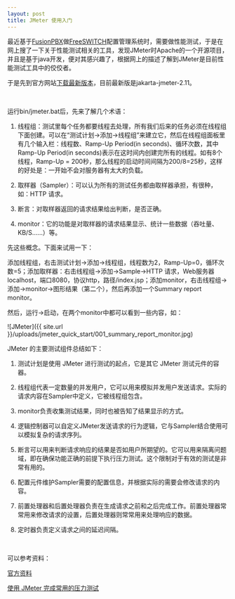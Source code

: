 ```yaml
---
layout: post
title: JMeter 使用入门
---
```



最近基于[FusionPBX](http://www.fusionpbx.com/)做[FreeSWITCH](https://www.freeswitch.org/)配置管理系统时，需要做性能测试，于是在网上搜了一下关于性能测试相关的工具，发现JMeter时Apache的一个开源项目，并且是基于java开发，便对其感兴趣了，根据网上的描述了解到JMeter是目前性能测试工具中的佼佼者。

于是先到官方网站[下载最新版本](http://jmeter.apache.org/download_jmeter.cgi)，目前最新版是jakarta-jmeter-2.11。


<!--more-->

<br/>

运行bin/jmeter.bat后，先来了解几个术语：

1. 线程组：测试里每个任务都要线程去处理，所有我们后来的任务必须在线程组下面创建。可以在“测试计划->添加->线程组”来建立它，然后在线程组面板里有几个输入栏：线程数、Ramp-Up Period(in seconds)、循环次数，其中Ramp-Up Period(in seconds)表示在这时间内创建完所有的线程。如有8个线程，Ramp-Up = 200秒，那么线程的启动时间间隔为200/8=25秒，这样的好处是：一开始不会对服务器有太大的负载。

2. 取样器（Sampler）：可以认为所有的测试任务都由取样器承担，有很种，如：HTTP 请求。

3. 断言：对取样器返回的请求结果给出判断，是否正确。

4. monitor：它的功能是对取样器的请求结果显示、统计一些数据（吞吐量、KB/S……）等。

先这些概念。下面来试用一下：

添加线程组，右击测试计划->添加->线程组，线程数为2，Ramp-Up=0，循环次数=5；添加取样器：右击线程组->添加->Sample->HTTP 请求，Web服务器localhost，端口8080，协议http，路径/index.jsp；添加monitor，右击线程组->添加->monitor->图形结果（第二个），然后再添加一个Summary report monitor。

然后，运行->启动，在两个monitor中都可以看到一些内容，如：

![JMeter]({{ site.url }}/uploads/jmeter_quick_start/001_summary_report_monitor.jpg)   

JMeter 的主要测试组件总结如下：

1. 测试计划是使用 JMeter 进行测试的起点，它是其它 JMeter 测试元件的容器。

2. 线程组代表一定数量的并发用户，它可以用来模拟并发用户发送请求。实际的请求内容在Sampler中定义，它被线程组包含。

3. monitor负责收集测试结果，同时也被告知了结果显示的方式。

4. 逻辑控制器可以自定义JMeter发送请求的行为逻辑，它与Sampler结合使用可以模拟复杂的请求序列。

5. 断言可以用来判断请求响应的结果是否如用户所期望的。它可以用来隔离问题域，即在确保功能正确的前提下执行压力测试。这个限制对于有效的测试是非常有用的。

6. 配置元件维护Sampler需要的配置信息，并根据实际的需要会修改请求的内容。

7. 前置处理器和后置处理器负责在生成请求之前和之后完成工作。前置处理器常常用来修改请求的设置，后置处理器则常常用来处理响应的数据。

8. 定时器负责定义请求之间的延迟间隔。

<br/> 

可以参考资料：

[官方资料](http://jakarta.apache.org/jmeter/usermanual/index.html)

[使用 JMeter 完成常用的压力测试](http://www.ibm.com/developerworks/cn/opensource/os-pressiontest)

<br/> 

